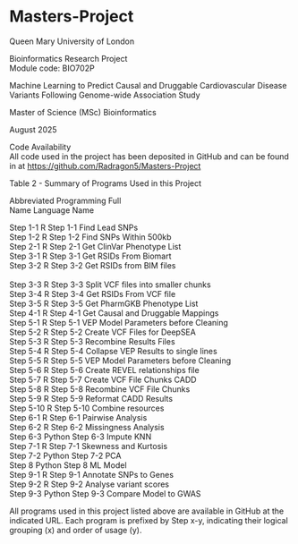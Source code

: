 # Masters-Project
Queen Mary University of London

Bioinformatics Research Project<br/>
Module code: BIO702P

Machine Learning to Predict Causal and Druggable Cardiovascular Disease Variants Following Genome-wide Association Study

Master of Science (MSc) Bioinformatics

August 2025


Code Availability<br/>
All code used in the project has been deposited in GitHub and can be found in at https://github.com/Radragon5/Masters-Project

Table 2 - Summary of Programs Used in this Project

Abbreviated	Programming	Full<br/>
Name		Language	Name<br/>

Step 1-1	R			Step 1-1 Find Lead SNPs<br/>
Step 1-2	R			Step 1-2 Find SNPs Within 500kb<br/>
Step 2-1	R			Step 2-1 Get ClinVar Phenotype List<br/>
Step 3-1	R			Step 3-1 Get RSIDs From Biomart<br/>
Step 3-2	R			Step 3-2 Get RSIDs from BIM files<br/><br/>
Step 3-3	R			Step 3-3 Split VCF files into smaller chunks<br/>
Step 3-4	R			Step 3-4 Get RSIDs From VCF file<br/>
Step 3-5	R			Step 3-5 Get PharmGKB Phenotype List<br/>
Step 4-1	R			Step 4-1 Get Causal and Druggable Mappings<br/>
Step 5-1	R			Step 5-1 VEP Model Parameters before Cleaning<br/>
Step 5-2	R			Step 5-2 Create VCF Files for DeepSEA<br/>
Step 5-3	R			Step 5-3 Recombine Results Files<br/>
Step 5-4	R			Step 5-4 Collapse VEP Results to single lines<br/>
Step 5-5	R			Step 5-5 VEP Model Parameters before Cleaning<br/>
Step 5-6	R			Step 5-6 Create REVEL relationships file<br/>
Step 5-7	R			Step 5-7 Create VCF File Chunks CADD<br/>
Step 5-8	R			Step 5-8 Recombine VCF File Chunks<br/>
Step 5-9	R			Step 5-9 Reformat CADD Results<br/>
Step 5-10	R			Step 5-10 Combine resources<br/>
Step 6-1	R			Step 6-1 Pairwise Analysis<br/>
Step 6-2	R			Step 6-2 Missingness Analysis<br/>
Step 6-3	Python		Step 6-3 Impute KNN<br/>
Step 7-1	R			Step 7-1 Skewness and Kurtosis<br/>
Step 7-2	Python		Step 7-2 PCA<br/>
Step 8		Python		Step 8 ML Model<br/>
Step 9-1	R			Step 9-1 Annotate SNPs to Genes<br/>
Step 9-2	R			Step 9-2 Analyse variant scores<br/>
Step 9-3	Python		Step 9-3 Compare Model to GWAS<br/>

All programs used in this project listed above are available in GitHub at the indicated URL. Each program is prefixed by Step x-y, indicating their logical grouping (x) and order of usage (y).

